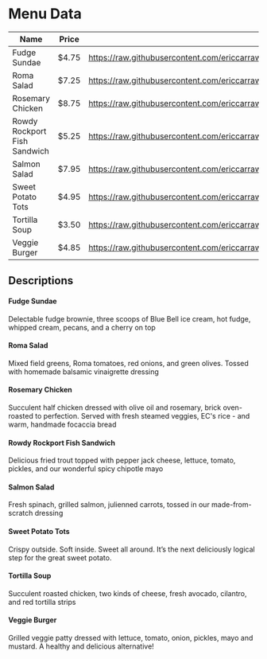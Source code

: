 Menu Data
=================

| Name                         | Price | Picture URL |
| ---------------------------- | ----- | ----------- |
| Fudge Sundae                 | $4.75 | https://raw.githubusercontent.com/ericcarraway/ECsRestaurantMenu/master/_img/FudgeSundae.JPG |
| Roma Salad                   | $7.25 | https://raw.githubusercontent.com/ericcarraway/ECsRestaurantMenu/master/_img/RomaSalad.JPG |
| Rosemary Chicken             | $8.75 | https://raw.githubusercontent.com/ericcarraway/ECsRestaurantMenu/master/_img/RosemaryChicken.JPG |
| Rowdy Rockport Fish Sandwich | $5.25 | https://raw.githubusercontent.com/ericcarraway/ECsRestaurantMenu/master/_img/RowdyRockportFishSandwich.JPG |
| Salmon Salad                 | $7.95 | https://raw.githubusercontent.com/ericcarraway/ECsRestaurantMenu/master/_img/SalmonSalad.JPG |
| Sweet Potato Tots            | $4.95 | https://raw.githubusercontent.com/ericcarraway/ECsRestaurantMenu/master/_img/SweetPotatoTots.JPG |
| Tortilla Soup                | $3.50 | https://raw.githubusercontent.com/ericcarraway/ECsRestaurantMenu/master/_img/TortillaSoup.JPG |
| Veggie Burger                | $4.85 | https://raw.githubusercontent.com/ericcarraway/ECsRestaurantMenu/master/_img/VeggieBurger.JPG |

## Descriptions

#### Fudge Sundae
Delectable fudge brownie, three scoops of Blue Bell ice cream, hot fudge,
whipped cream, pecans, and a cherry on top

#### Roma Salad
Mixed field greens, Roma tomatoes, red onions, and green olives.
Tossed with homemade balsamic vinaigrette dressing

#### Rosemary Chicken
Succulent half chicken dressed with olive oil and rosemary, brick oven-roasted
to perfection. Served with fresh steamed veggies, EC's rice - and warm, handmade
focaccia bread

#### Rowdy Rockport Fish Sandwich
Delicious fried trout topped with pepper jack cheese, lettuce, tomato, pickles,
and our wonderful spicy chipotle mayo

#### Salmon Salad
Fresh spinach, grilled salmon, julienned carrots, tossed in our made-from-scratch dressing

#### Sweet Potato Tots
Crispy outside. Soft inside. Sweet all around. It’s the next deliciously logical
step for the great sweet potato.

#### Tortilla Soup
Succulent roasted chicken, two kinds of cheese, fresh avocado, cilantro, and red tortilla strips

#### Veggie Burger
Grilled veggie patty dressed with lettuce, tomato, onion, pickles, mayo and mustard.
A healthy and delicious alternative!
